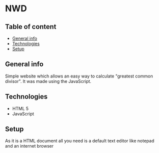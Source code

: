 # NWD

## Table of content
* [General info](#General-info)
* [Technologies](#Technologies)
* [Setup](#Setup)

## General info
Simple website which allows an easy way to calculate "greatest common divisor". It was made using the JavaScript.

## Technologies
* HTML 5
* JavaScript

## Setup
As it is a HTML document all you need is a default text editor like notepad and an internet browser
